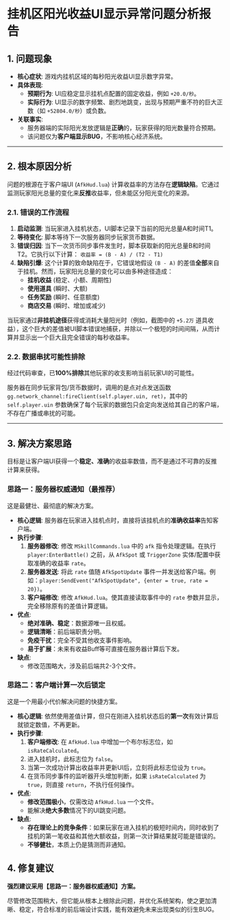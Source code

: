 ﻿
# 挂机区阳光收益UI显示异常问题分析报告

## 1. 问题现象

- **核心症状**: 游戏内挂机区域的每秒阳光收益UI显示数字异常。
- **具体表现**:
  - **预期行为**: UI应稳定显示挂机点配置的固定收益，例如 `+20.0/秒`。
  - **实际行为**: UI显示的数字频繁、剧烈地跳变，出现与预期严重不符的巨大正数（如 `+52804.0/秒`）或负数。
- **关联事实**:
  - 服务器端的实际阳光发放逻辑是**正确**的，玩家获得的阳光数量符合预期。
  - 该问题仅为**客户端显示BUG**，不影响核心经济系统。

---

## 2. 根本原因分析

问题的根源在于客户端UI (`AfkHud.lua`) 计算收益率的方法存在**逻辑缺陷**。它通过监测玩家阳光总量的变化来**反推**收益率，但未能区分阳光变化的来源。

### 2.1. 错误的工作流程

1.  **启动监测**: 当玩家进入挂机状态，UI脚本记录下当前的阳光总量A和时间T1。
2.  **等待变化**: 脚本等待下一次服务器同步玩家货币数据。
3.  **错误归因**: 当下一次货币同步事件发生时，脚本获取新的阳光总量B和时间T2。它执行以下计算：
    `收益率 = (B - A) / (T2 - T1)`
4.  **缺陷引爆**: 这个计算的致命缺陷在于，它错误地假设 `(B - A)` 的差值**全部**来自于挂机。然而，玩家阳光总量的变化可以由多种途径造成：
    - **挂机收益** (稳定、小额、周期性)
    - **使用道具** (瞬时、大额)
    - **任务奖励** (瞬时、任意额度)
    - **商店交易** (瞬时、增加或减少)

当玩家通过**非挂机途径**获得或消耗大量阳光时（例如，截图中的 `+5.2万` 道具收益），这个巨大的差值被UI脚本错误地捕获，并除以一个极短的时间间隔，从而计算并显示出一个巨大且完全错误的每秒收益率。

### 2.2. 数据串扰可能性排除

经过代码审查，已**100%排除**其他玩家的收支影响当前玩家UI的可能性。

服务器在同步玩家背包/货币数据时，调用的是点对点发送函数 `gg.network_channel:fireClient(self.player.uin, ret)`，其中的 `self.player.uin` 参数确保了每个玩家的数据包只会定向发送给其自己的客户端，不存在广播或串扰的可能。

---

## 3. 解决方案思路

目标是让客户端UI获得一个**稳定、准确**的收益率数值，而不是通过不可靠的反推计算来获得。

### 思路一：服务器权威通知（最推荐）

这是最健壮、最彻底的解决方案。

- **核心逻辑**: 服务器在玩家进入挂机点时，直接将该挂机点的**准确收益率**告知客户端。
- **执行步骤**:
    1.  **服务器修改**: 修改 `MSkillCommands.lua` 中的 `afk` 指令处理逻辑。在执行 `player:EnterBattle()` 之前，从 `AfkSpot` 或 `TriggerZone` 实体/配置中获取准确的收益率 `rate`。
    2.  **服务器发送**: 将此 `rate` 值随 `AfkSpotUpdate` 事件一并发送给客户端。例如：`player:SendEvent("AfkSpotUpdate", {enter = true, rate = 20})`。
    3.  **客户端修改**: 修改 `AfkHud.lua`。使其直接读取事件中的 `rate` 参数并显示，完全移除原有的差值计算逻辑。
- **优点**:
    - **绝对准确、稳定**：数据源唯一且权威。
    - **逻辑清晰**：前后端职责分明。
    - **免疫干扰**：完全不受其他收支事件影响。
    - **易于扩展**：未来有收益Buff等可直接在服务器计算后下发。
- **缺点**:
    - 修改范围略大，涉及前后端共2-3个文件。

### 思路二：客户端计算一次后锁定

这是一个用最小代价解决问题的快捷方案。

- **核心逻辑**: 依然使用差值计算，但只在刚进入挂机状态后的**第一次**有效计算后就锁定数值，不再更新。
- **执行步骤**:
    1.  **客户端修改**: 在 `AfkHud.lua` 中增加一个布尔标志位，如 `isRateCalculated`。
    2.  进入挂机时，此标志位为 `false`。
    3.  当第一次成功计算出收益率并更新UI后，立刻将此标志位设为 `true`。
    4.  在货币同步事件的监听器开头增加判断，如果 `isRateCalculated` 为 `true`，则直接 `return`，不执行任何操作。
- **优点**:
    - **修改范围极小**，仅需改动 `AfkHud.lua` 一个文件。
    - 能解决**绝大多数**情况下的UI跳变问题。
- **缺点**:
    - **存在理论上的竞争条件**：如果玩家在进入挂机的极短时间内，同时收到了挂机的第一笔收益和其他大额收益，则第一次计算结果就可能是错误的。
    - **不够健壮**，本质上仍是猜测而非通知。

## 4. 修复建议

**强烈建议采用【思路一：服务器权威通知】方案。**

尽管修改范围稍大，但它能从根本上根除此问题，并优化系统架构，使之更加清晰、稳定，符合标准的前后端设计实践，能有效避免未来出现类似的衍生BUG。

